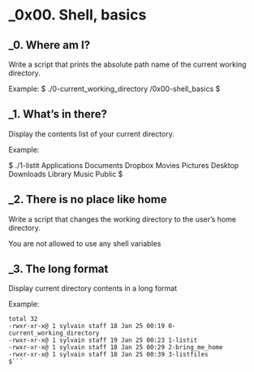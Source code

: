 # _0x00. Shell, basics

## _0. Where am I?
Write a script that prints the absolute path name of the current working directory.

Example:
$ ./0-current_working_directory
/0x00-shell_basics
$

## _1. What’s in there?
Display the contents list of your current directory.

Example:

$ ./1-listit
Applications    Documents   Dropbox Movies Pictures
Desktop Downloads   Library Music Public
$

## _2. There is no place like home
Write a script that changes the working directory to the user’s home directory.

You are not allowed to use any shell variables

## _3. The long format
Display current directory contents in a long format

Example:

```$ ./3-listfiles
total 32
-rwxr-xr-x@ 1 sylvain staff 18 Jan 25 00:19 0-current_working_directory
-rwxr-xr-x@ 1 sylvain staff 19 Jan 25 00:23 1-listit
-rwxr-xr-x@ 1 sylvain staff 18 Jan 25 00:29 2-bring_me_home
-rwxr-xr-x@ 1 sylvain staff 18 Jan 25 00:39 3-listfiles
$```
